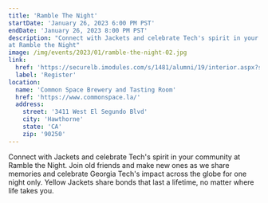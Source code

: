 ```yaml
---
title: 'Ramble The Night'
startDate: 'January 26, 2023 6:00 PM PST'
endDate: 'January 26, 2023 8:00 PM PST'
description: "Connect with Jackets and celebrate Tech's spirit in your community
at Ramble the Night"
image: /img/events/2023/01/ramble-the-night-02.jpg
link:
  href: 'https://securelb.imodules.com/s/1481/alumni/19/interior.aspx?sid=1481&gid=21&pgid=23287&cid=52573'
  label: 'Register'
location:
  name: 'Common Space Brewery and Tasting Room'
  href: 'https://www.commonspace.la/'
  address:
    street: '3411 West El Segundo Blvd'
    city: 'Hawthorne'
    state: 'CA'
    zip: '90250'
---
```


Connect with Jackets and celebrate Tech's spirit in your community at Ramble the
Night. Join old friends and make new ones as we share memories and celebrate
Georgia Tech's impact across the globe for one night only. Yellow Jackets share
bonds that last a lifetime, no matter where life takes you.
